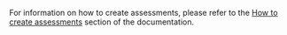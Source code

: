 For information on how to create assessments, please refer to the [How to create assessments](https://docs.codio.com/courses/assessments/) section of the documentation.
